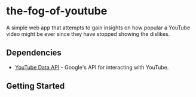 # the-fog-of-youtube
A simple web app that attempts to gain insights on how popular a YouTube video might be ever since they have stopped showing the dislikes.


## Dependencies
* [YouTube Data API](https://developers.google.com/youtube/v3/) - Google's API for interacting with YouTube.


## Getting Started
